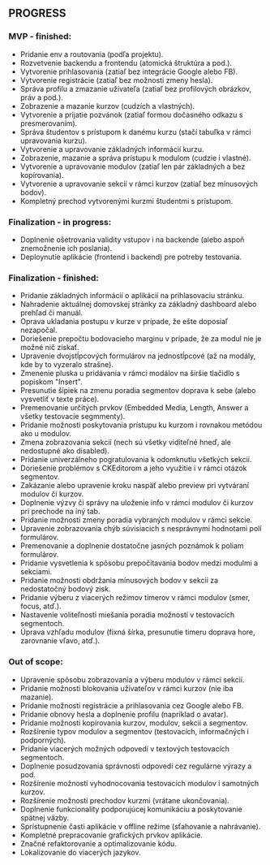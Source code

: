 ## PROGRESS

### MVP - finished:
- Pridanie env a routovania (podľa projektu).
- Rozvetvenie backendu a frontendu (atomická štruktúra a pod.).
- Vytvorenie prihlasovania (zatiaľ bez integrácie Google alebo FB).
- Vytvorenie registrácie (zatiaľ bez možnosti zmeny hesla).
- Správa profilu a zmazanie užívateľa (zatiaľ bez profilových obrázkov, práv a pod.).
- Zobrazenie a mazanie kurzov (cudzích a vlastných).
- Vytvorenie a prijatie pozvánok (zatiaľ formou dočasného odkazu s presmerovaním).
- Správa študentov s prístupom k danému kurzu (stačí tabuľka v rámci upravovania kurzu).
- Vytvorenie a upravovanie základných informácií kurzu.
- Zobrazenie, mazanie a správa prístupu k modulom (cudzie i vlastné).
- Vytvorenie a upravovanie modulov (zatiaľ len pár základných a bez kopírovania).
- Vytvorenie a upravovanie sekcií v rámci kurzov (zatiaľ bez mínusových bodov).
- Kompletný prechod vytvorenými kurzmi študentmi s prístupom.

### Finalization - in progress:
- Doplnenie ošetrovania validity vstupov i na backende (alebo aspoň znemožnenie ich poslania).
- Deploynutie aplikácie (frontend i backend) pre potreby testovania.

### Finalization - finished:
- Pridanie základných informácií o aplikácií na prihlasovaciu stránku.
- Nahradenie aktuálnej domovskej stránky za základný dashboard alebo prehľad či manuál.
- Oprava ukladania postupu v kurze v prípade, že ešte doposiaľ nezapočal.
- Doriešenie prepočtu bodovacieho marginu v prípade, že za modul nie je možné nič získať.
- Upravenie dvojstĺpcových formulárov na jednostĺpcové (až na modály, kde by to vyzeralo strašne).
- Zmenenie pluska u pridávania v rámci modálov na širšie tlačidlo s popiskom "Insert".
- Presunutie šípiek na zmenu poradia segmentov doprava k sebe (alebo vysvetliť v texte práce).
- Premenovanie určitých prvkov (Embedded Media, Length, Answer a všetky testovacie segmmenty).
- Pridanie možnosti poskytovania prístupu ku kurzom i rovnakou metódou ako u modulov.
- Zmena zobrazovania sekcií (nech sú všetky viditeľné hneď, ale nedostupné ako disabled).
- Pridanie univerzálneho pogratulovania k odomknutiu všetkých sekcií.
- Doriešenie problémov s CKEditorom a jeho využitie i v rámci otázok segmentov.
- Zakázanie alebo upravenie kroku naspäť alebo preview pri vytváraní modulov či kurzov.
- Doplnenie výzvy či správy na uloženie info v rámci modulov či kurzov pri prechode na iný tab.
- Pridanie možnosti zmeny poradia vybraných modulov v rámci sekcie.
- Upravenie zobrazovania chýb súvisiacich s nesprávnymi hodnotami polí formulárov.
- Premenovanie a doplnenie dostatočne jasných poznámok k poliam formulárov.
- Pridanie vysvetlenia k spôsobu prepočítavania bodov medzi modulmi a sekciami.
- Pridanie možnosti obdržania mínusových bodov v sekcii za nedostatočný bodový zisk.
- Pridanie výberu z viacerých režimov timerov v rámci modulov (smer, focus, atď.).
- Nastavenie voliteľnosti miešania poradia možností v testovacích segmentoch.
- Úprava vzhľadu modulov (fixná šírka, presunutie timeru doprava hore, zarovnanie vľavo, atď.).

### Out of scope:
- Upravenie spôsobu zobrazovania a výberu modulov v rámci sekcií.
- Pridanie možnosti blokovania užívateľov v rámci kurzov (nie iba mazanie).
- Pridanie možnosti registrácie a prihlasovania cez Google alebo FB.
- Pridanie obnovy hesla a doplnenie profilu (napríklad o avatar).
- Pridanie možnosti kopírovania kurzov, modulov, sekcií a segmentov.
- Rozšírenie typov modulov a segmentov (testovacích, informačných i podporných).
- Pridanie viacerých možných odpovedí v textových testovacích segmentoch.
- Doplnenie posudzovania správnosti odpovedí cez regulárne výrazy a pod.
- Rozšírenie možností vyhodnocovania testovacích modulov i samotných kurzov.
- Rozšírenie možností prechodov kurzmi (vrátane ukončovania).
- Doplnenie funkcionality podporujúcej komunikáciu a poskytovanie spätnej väzby.
- Sprístupnenie časti aplikácie v offline režime (sťahovanie a nahrávanie).
- Kompletné prepracovanie grafických prvkov aplikácie.
- Značné refaktorovanie a optimalizovanie kódu.
- Lokalizovanie do viacerých jazykov.